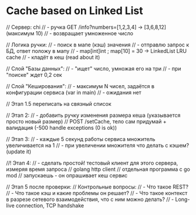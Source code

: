 # Cache based on Linked List

// Сервер: chi
// - ручка GET /info?numbers=[1,2,3,4] -> [3,6,8,12] (максимум 10)
// - возвращает умноженное число

// Логика ручки:
// - поиск в мапе (кэш) значения
// - отправлю запрос к БД, ответ положу в мапу
// - map[int]int ; map[10] = 30 -> LinkedList LRU cache
// - кладёт в кеш (read about it)

// Слой "Базы данных":
// - "ищет" число, умножая его на три
// - при "поиске" ждет 0,2 сек

// Слой "Кеширования":
// - максимум N чисел, задаётся в конфигурации сервиса (var in main)
// - ожидания нет

// Этап 1.5 переписать на связный список

// Этап 2:
// - добавить ручку изменения размера кеша (указывается просто новый размер)
// POST /setCache, тело сам придумай + валидация (-500 handle exceptions (0 is ok))

// Этап 3:
// - каждые 5 секунд работы сервиса множитель увеличивается на 1
// - при увеличении множителя что делать с кэшем? (update it)

//! Этап 4:
// - сделать простой! тестовый клиент для этого сервера, измеряя время запроса
// golang http client
// отдельная программа с go mod
// запускаешь - он опрашивает кеш сервис

// Этап 5 после проверки:
// Контрольные вопросы:
// - Что такое REST?
// - Что такое кэш и какие проблемы он решает?
// - Что такое контекст в разрезе сетевого взаимодействия, что с ним можно делать?
// - Long-live connection, TCP handshake
